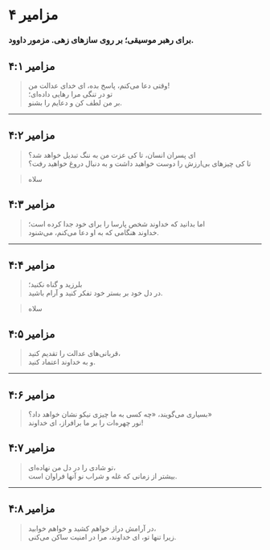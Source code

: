 # مزامیر ۴

### برای رهبر موسیقی؛ بر روی سازهای زهی. مزمور داوود.

## مزامیر ۴:۱

> وقتی دعا می‌کنم، پاسخ بده، ای خدای عدالت من!  
> تو در تنگی مرا رهایی داده‌ای؛  
> بر من لطف کن و دعایم را بشنو.

---

## مزامیر ۴:۲

> ای پسران انسان، تا کی عزت من به ننگ تبدیل خواهد شد؟  
> تا کی چیزهای بی‌ارزش را دوست خواهید داشت و به دنبال دروغ خواهید رفت؟

> سلاه

## مزامیر ۴:۳

> اما بدانید که خداوند شخص پارسا را برای خود جدا کرده است؛  
> خداوند هنگامی که به او دعا می‌کنم، می‌شنود.

---

## مزامیر ۴:۴

> بلرزید و گناه نکنید؛  
> در دل خود بر بستر خود تفکر کنید و آرام باشید.

> سلاه

## مزامیر ۴:۵

> قربانی‌های عدالت را تقدیم کنید،  
> و به خداوند اعتماد کنید.

---

## مزامیر ۴:۶

> بسیاری می‌گویند، «چه کسی به ما چیزی نیکو نشان خواهد داد؟»  
> نور چهره‌ات را بر ما برافراز، ای خداوند!

## مزامیر ۴:۷

> تو شادی را در دل من نهاده‌ای،  
> بیشتر از زمانی که غله و شراب نو آنها فراوان است.

---

## مزامیر ۴:۸

> در آرامش دراز خواهم کشید و خواهم خوابید،  
> زیرا تنها تو، ای خداوند، مرا در امنیت ساکن می‌کنی.
